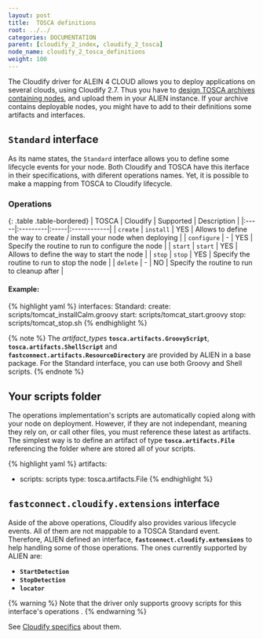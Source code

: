 ```yaml
---
layout: post
title:  TOSCA definitions
root: ../../
categories: DOCUMENTATION
parent: [cloudify_2_index, cloudify_2_tosca]
node_name: cloudify_2_tosca_definitions
weight: 100
---
```


The Cloudify driver for ALEIN 4 CLOUD allows you to deploy applications on several clouds, using Cloudify 2.7.  Thus you have to [design TOSCA archives containing nodes](#/documentation/tosca_ref/tosca_concepts_types_custom.html "TOSCA custom node"), and upload them in your ALIEN instance. If your archive contains deployable nodes, you might have to add to their definitions some artifacts and interfaces.

## `Standard` interface ##
As its name states, the `Standard` interface allows you to define some lifecycle events for your node. Both Cloudify and TOSCA have this iterface in their specifications, with diferent operations names. Yet, it is possible to make a mapping from TOSCA to Cloudify lifecycle.

### Operations ###

{: .table .table-bordered}
| TOSCA | Cloudify | Supported | Description |
|:-----|:---------|:-----|:------------|
| `create` | `install` | YES | Allows to define the way to create / install your node when deploying |
| `configure` | - | YES | Specify the routine to run to configure the node |
| `start` | `start` | YES | Allows to define the way to start the node  |
| `stop` | `stop` | YES | Specify the routine to run to stop the node |
| `delete` | - | NO | Specify the routine to run to cleanup after |

#### Example: ####

{% highlight yaml %}
interfaces:
  Standard:
    create: scripts/tomcat_installCalm.groovy
    start: scripts/tomcat_start.groovy
    stop: scripts/tomcat_stop.sh
{% endhighlight %}

{% note %}
The *artifact_type*s **`tosca.artifacts.GroovyScript`**, **`tosca.artifacts.ShellScript`** and **`fastconnect.artifacts.ResourceDirectory`** are provided by ALIEN in a base package. For the Standard interface, you can use both Groovy and Shell scripts.
{% endnote %}

## Your scripts folder ##
The operations implementation's scripts are automatically copied along with your node on deployment. However, if they are not independant, meaning they rely on, or call other files, you must reference these latest as artifacts.  
The simplest way is to define an artifact of type **`tosca.artifacts.File`** referencing the folder where are stored all of your scripts.  

{% highlight yaml %}
artifacts:
  - scripts: scripts
    type: tosca.artifacts.File
{% endhighlight %}

## `fastconnect.cloudify.extensions` interface ##
Aside of the above operations, Cloudify also provides various lifecycle events. All of them are not mappable to a TOSCA Standard event. Therefore, ALIEN defined an interface, **`fastconnect.cloudify.extensions`** to help handling some of those operations. The ones currently supported by ALIEN are:

* **`StartDetection`**
* **`StopDetection`**
* **`locator`**

{% warning %}
Note that the driver only supports groovy scripts for this interface's operations .
{% endwarning %}

See [Cloudify specifics](#/documentation/cloudify2_driver/lifecycle_spec.html "Cloudify lifecycle specifics")  about them.